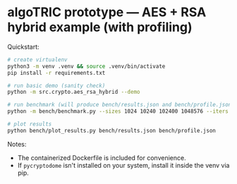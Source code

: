 # algoTRIC prototype — AES + RSA hybrid example (with profiling)

Quickstart:

```bash
# create virtualenv
python3 -m venv .venv && source .venv/bin/activate
pip install -r requirements.txt

# run basic demo (sanity check)
python -m src.crypto.aes_rsa_hybrid --demo

# run benchmark (will produce bench/results.json and bench/profile.json)
python -m bench/benchmark.py --sizes 1024 10240 102400 1048576 --iters 30

# plot results
python bench/plot_results.py bench/results.json bench/profile.json
```

Notes:
- The containerized Dockerfile is included for convenience.
- If `pycryptodome` isn't installed on your system, install it inside the venv via pip.
